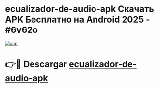 # ecualizador-de-audio-apk Скачать APK Бесплатно на Android 2025 - #6v62o

[![acn](https://github.com/user-attachments/assets/0f9c940e-d8b0-45ae-aac7-cd30a18b3e1c)](https://apps.freeplayer.one?title=ecualizador-de-audio-apk&ref=9RF)

# 👉🔴 Descargar [ecualizador-de-audio-apk](https://apps.freeplayer.one?title=ecualizador-de-audio-apk&ref=9RF)